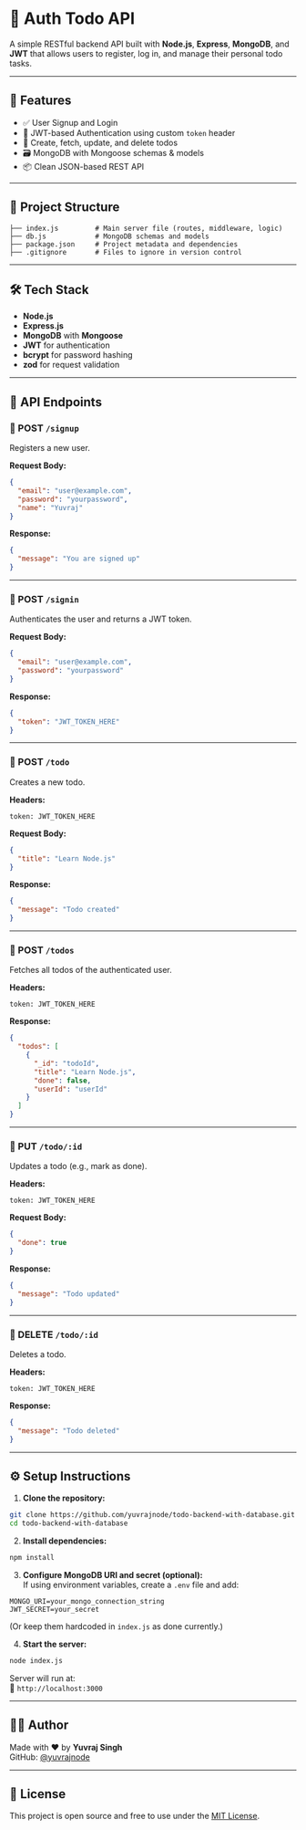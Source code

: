 # 🧠 Auth Todo API

A simple RESTful backend API built with **Node.js**, **Express**, **MongoDB**, and **JWT** that allows users to register, log in, and manage their personal todo tasks.

---

## 🚀 Features

- ✅ User Signup and Login  
- 🔐 JWT-based Authentication using custom `token` header  
- 📝 Create, fetch, update, and delete todos  
- 🗃️ MongoDB with Mongoose schemas & models  
- 📦 Clean JSON-based REST API  

---

## 📁 Project Structure

```
├── index.js         # Main server file (routes, middleware, logic)
├── db.js            # MongoDB schemas and models
├── package.json     # Project metadata and dependencies
├── .gitignore       # Files to ignore in version control
```

---

## 🛠️ Tech Stack

- **Node.js**  
- **Express.js**  
- **MongoDB** with **Mongoose**  
- **JWT** for authentication  
- **bcrypt** for password hashing  
- **zod** for request validation  

---

## 🧪 API Endpoints

### 🔹 POST `/signup`  
Registers a new user.

**Request Body:**
```json
{
  "email": "user@example.com",
  "password": "yourpassword",
  "name": "Yuvraj"
}
```

**Response:**
```json
{
  "message": "You are signed up"
}
```

---

### 🔹 POST `/signin`  
Authenticates the user and returns a JWT token.

**Request Body:**
```json
{
  "email": "user@example.com",
  "password": "yourpassword"
}
```

**Response:**
```json
{
  "token": "JWT_TOKEN_HERE"
}
```

---

### 🔹 POST `/todo`  
Creates a new todo.

**Headers:**
```
token: JWT_TOKEN_HERE
```

**Request Body:**
```json
{
  "title": "Learn Node.js"
}
```

**Response:**
```json
{
  "message": "Todo created"
}
```

---

### 🔹 POST `/todos`  
Fetches all todos of the authenticated user.

**Headers:**
```
token: JWT_TOKEN_HERE
```

**Response:**
```json
{
  "todos": [
    {
      "_id": "todoId",
      "title": "Learn Node.js",
      "done": false,
      "userId": "userId"
    }
  ]
}
```

---

### 🔹 PUT `/todo/:id`  
Updates a todo (e.g., mark as done).

**Headers:**
```
token: JWT_TOKEN_HERE
```

**Request Body:**
```json
{
  "done": true
}
```

**Response:**
```json
{
  "message": "Todo updated"
}
```

---

### 🔹 DELETE `/todo/:id`  
Deletes a todo.

**Headers:**
```
token: JWT_TOKEN_HERE
```

**Response:**
```json
{
  "message": "Todo deleted"
}
```

---

## ⚙️ Setup Instructions

1. **Clone the repository:**
```bash
git clone https://github.com/yuvrajnode/todo-backend-with-database.git
cd todo-backend-with-database
```

2. **Install dependencies:**
```bash
npm install
```

3. **Configure MongoDB URI and secret (optional):**  
If using environment variables, create a `.env` file and add:
```
MONGO_URI=your_mongo_connection_string
JWT_SECRET=your_secret
```
(Or keep them hardcoded in `index.js` as done currently.)

4. **Start the server:**
```bash
node index.js
```

Server will run at:  
📍 `http://localhost:3000`

---

## 🙋‍♂️ Author

Made with ❤️ by **Yuvraj Singh**  
GitHub: [@yuvrajnode](https://github.com/yuvrajnode)

---

## 📜 License

This project is open source and free to use under the [MIT License](LICENSE).
